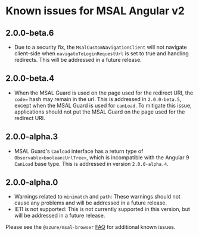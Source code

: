 # Known issues for MSAL Angular v2

## 2.0.0-beta.6
* Due to a security fix, the `MsalCustomNavigationClient` will not navigate client-side when `navigateToLoginRequestUrl` is set to true and handling redirects. This will be addressed in a future release.

## 2.0.0-beta.4
* When the MSAL Guard is used on the page used for the redirect URI, the `code=` hash may remain in the url. This is addressed in `2.0.0-beta.5`, except when the MSAL Guard is used for `canLoad`. To mitigate this issue, applications should not put the MSAL Guard on the page used for the redirect URI.

## 2.0.0-alpha.3
* MSAL Guard's `Canload` interface has a return type of `Observable<boolean|UrlTree>`, which is incompatible with the Angular 9 `CanLoad` base type. This is addressed in version `2.0.0-alpha.4`.

## 2.0.0-alpha.0
* Warnings related to `minimatch` and `path`: These warnings should not cause any problems and will be addressed in a future release.
* IE11 is not supported: This is not currently supported in this version, but will be addressed in a future release.

Please see the `@azure/msal-browser` [FAQ](https://github.com/AzureAD/microsoft-authentication-library-for-js/blob/dev/lib/msal-browser/FAQ.md#why-is-there-no-access-token-returned-from-acquiretokensilent) for additional known issues.
